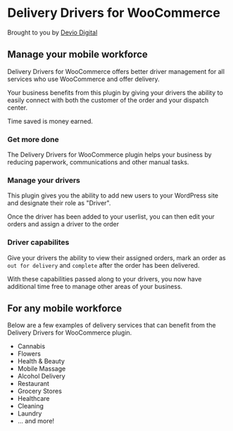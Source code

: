 # Delivery Drivers for WooCommerce

Brought to you by [Devio Digital](https://deviodigital.com)

## Manage your mobile workforce

Delivery Drivers for WooCommerce offers better driver management for all services who use WooCommerce and offer delivery.

Your business benefits from this plugin by giving your drivers the ability to easily connect with both the customer of the order and your dispatch center.

Time saved is money earned.

### Get more done

The Delivery Drivers for WooCommerce plugin helps your business by reducing paperwork, communications and other manual tasks.

### Manage your drivers

This plugin gives you the ability to add new users to your WordPress site and designate their role as "Driver".

Once the driver has been added to your userlist, you can then edit your orders and assign a driver to the order

### Driver capabilites

Give your drivers the ability to view their assigned orders, mark an order as `out for delivery` and `complete` after the order has been delivered.

With these capabilities passed along to your drivers, you now have additional time free to manage other areas of your business.

## For any mobile workforce

Below are a few examples of delivery services that can benefit from the Delivery Drivers for WooCommerce plugin.

* Cannabis
* Flowers
* Health & Beauty
* Mobile Massage
* Alcohol Delivery
* Restaurant
* Grocery Stores
* Healthcare
* Cleaning
* Laundry
* ... and more!
